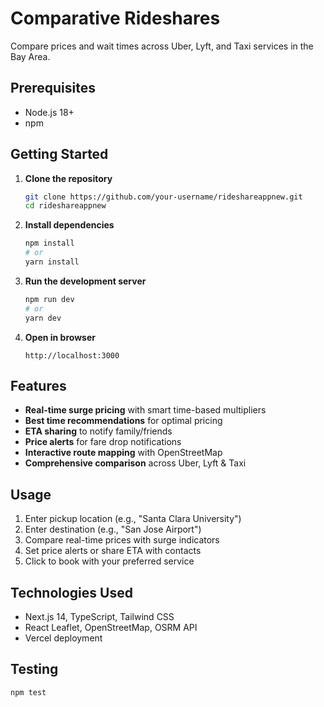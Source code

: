 # Comparative Rideshares

Compare prices and wait times across Uber, Lyft, and Taxi services in the Bay Area.

## Prerequisites

- Node.js 18+
- npm

## Getting Started

1. **Clone the repository**

   ```bash
   git clone https://github.com/your-username/rideshareappnew.git
   cd rideshareappnew
   ```

2. **Install dependencies**

   ```bash
   npm install
   # or
   yarn install
   ```

3. **Run the development server**

   ```bash
   npm run dev
   # or
   yarn dev
   ```

4. **Open in browser**
   ```
   http://localhost:3000
   ```

## Features

- **Real-time surge pricing** with smart time-based multipliers
- **Best time recommendations** for optimal pricing
- **ETA sharing** to notify family/friends
- **Price alerts** for fare drop notifications
- **Interactive route mapping** with OpenStreetMap
- **Comprehensive comparison** across Uber, Lyft & Taxi

## Usage

1. Enter pickup location (e.g., "Santa Clara University")
2. Enter destination (e.g., "San Jose Airport")
3. Compare real-time prices with surge indicators
4. Set price alerts or share ETA with contacts
5. Click to book with your preferred service

## Technologies Used

- Next.js 14, TypeScript, Tailwind CSS
- React Leaflet, OpenStreetMap, OSRM API
- Vercel deployment

## Testing

```bash
npm test
```

```

```
